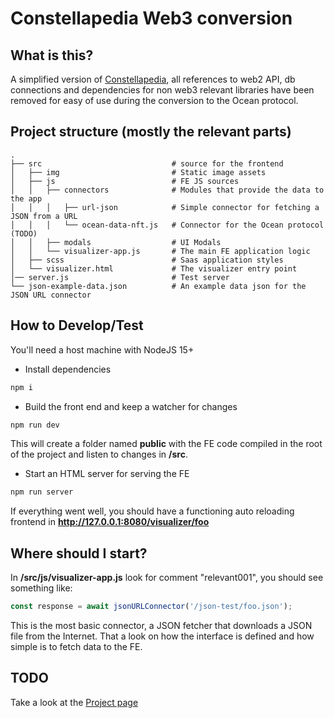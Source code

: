 # Constellapedia Web3 conversion

## What is this?
A simplified version of [Constellapedia](https://github.com/domingosl/mapmaps), all references to web2 API, 
db connections and dependencies for non web3 relevant libraries have been removed for easy of use during the conversion
to the Ocean protocol.

## Project structure (mostly the relevant parts)
```console
.
├── src                             # source for the frontend
│   ├── img                         # Static image assets
│   ├── js                          # FE JS sources
│   │   ├── connectors              # Modules that provide the data to the app
│   │   │   ├── url-json            # Simple connector for fetching a JSON from a URL
│   │   │   └── ocean-data-nft.js   # Connector for the Ocean protocol (TODO)
│   │   ├── modals                  # UI Modals
│   │   └── visualizer-app.js       # The main FE application logic
│   ├── scss                        # Saas application styles
│   └── visualizer.html             # The visualizer entry point
│── server.js                       # Test server
└── json-example-data.json          # An example data json for the JSON URL connector
```

##

## How to Develop/Test
You'll need a host machine with NodeJS 15+

- Install dependencies
```bash
npm i
```
- Build the front end and keep a watcher for changes
```bash
npm run dev
```
This will create a folder named **public** with the FE code compiled in the root of the project 
and listen to changes in **/src**.

- Start an HTML server for serving the FE
```bash
npm run server
```

If everything went well, you should have a functioning auto reloading frontend in **http://127.0.0.1:8080/visualizer/foo**

## Where should I start?
In **/src/js/visualizer-app.js** look for comment "relevant001", you should see something like:
```javascript
const response = await jsonURLConnector('/json-test/foo.json');
```
This is the most basic connector, a JSON fetcher that downloads a JSON file from the Internet. That a look on how the interface
is defined and how simple is to fetch data to the FE.

## TODO
Take a look at the [Project page](https://github.com/orgs/mapsdao/projects/1)
